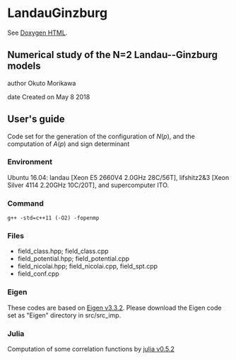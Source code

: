 # LandauGinzburg

See [Doxygen HTML](https://o-morikawa.github.io/LandauGinzburg/src/html/index.html).

## Numerical study of the N=2 Landau--Ginzburg models

author Okuto Morikawa

date   Created on May 8 2018

## User's guide
Code set for the generation of the configuration of $N(p)$, and the computation of $A(p)$ and sign determinant

### Environment
Ubuntu 16.04: landau [Xeon E5 2660V4 2.0GHz 28C/56T], lifshitz2\&3 [Xeon Silver 4114 2.20GHz 10C/20T], and supercomputer ITO.

### Command
```g++ -std=c++11 (-O2) -fopenmp```

### Files
- field_class.hpp; field_class.cpp
- field_potential.hpp; field_potential.cpp
- field_nicolai.hpp; field_nicolai.cpp, field_spt.cpp
- field_conf.cpp

### Eigen
These codes are based on [Eigen v3.3.2](http://eigen.tuxfamily.org/).
Please download the Eigen code set as "Eigen" directory in src/src_imp.

### Julia
Computation of some correlation functions by [julia v0.5.2](https://julialang.org/)

